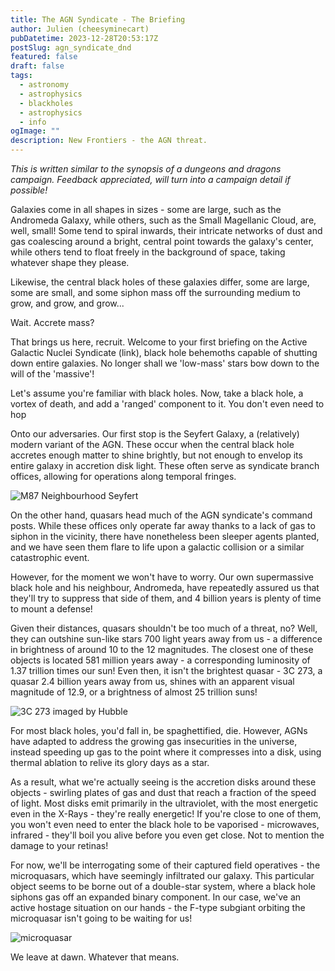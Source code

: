 ```yaml
---
title: The AGN Syndicate - The Briefing
author: Julien (cheesyminecart)
pubDatetime: 2023-12-28T20:53:17Z
postSlug: agn_syndicate_dnd
featured: false
draft: false
tags:
  - astronomy
  - astrophysics
  - blackholes
  - astrophysics
  - info
ogImage: ""
description: New Frontiers - the AGN threat.
---
```


_This is written similar to the synopsis of a dungeons and dragons campaign. Feedback appreciated, will turn into a campaign detail if possible!_

Galaxies come in all shapes in sizes - some are large, such as the Andromeda Galaxy, while others, such as the Small Magellanic Cloud, are, well, small! Some tend to spiral inwards, their intricate networks of dust and gas coalescing around a bright, central point towards the galaxy's center, while others tend to float freely in the background of space, taking whatever shape they please.

Likewise, the central black holes of these galaxies differ, some are large, some are small, and some siphon mass off the surrounding medium to grow, and grow, and grow...

Wait. Accrete mass?

That brings us here, recruit. Welcome to your first briefing on the Active Galactic Nuclei Syndicate (link), black hole behemoths capable of shutting down entire galaxies. No longer shall we 'low-mass' stars bow down to the will of the 'massive'!

Let's assume you're familiar with black holes. Now, take a black hole, a vortex of death, and add a 'ranged' component to it. You don't even need to hop

Onto our adversaries. Our first stop is the Seyfert Galaxy, a (relatively) modern variant of the AGN. These occur when the central black hole accretes enough matter to shine brightly, but not enough to envelop its entire galaxy in accretion disk light. These often serve as syndicate branch offices, allowing for operations along temporal fringes.

![M87 Neighbourhood Seyfert](/blog-images/m87_seyf.webp)

On the other hand, quasars head much of the AGN syndicate's command posts. While these offices only operate far away thanks to a lack of gas to siphon in the vicinity, there have nonetheless been sleeper agents planted, and we have seen them flare to life upon a galactic collision or a similar catastrophic event.

However, for the moment we won't have to worry. Our own supermassive black hole and his neighbour, Andromeda, have repeatedly assured us that they'll try to suppress that side of them, and 4 billion years is plenty of time to mount a defense!

Given their distances, quasars shouldn't be too much of a threat, no? Well, they can outshine sun-like stars 700 light years away from us - a difference in brightness of around 10 to the 12 magnitudes. The closest one of these objects is located 581 million years away - a corresponding luminosity of 1.37 trillion times our sun! Even then, it isn't the brightest quasar - 3C 273, a quasar 2.4 billion years away from us, shines with an apparent visual magnitude of 12.9, or a brightness of almost 25 trillion suns!

![3C 273 imaged by Hubble](/blog-images/3c273%20hubble%20image.webp)

For most black holes, you'd fall in, be spaghettified, die. However, AGNs have adapted to address the growing gas insecurities in the universe, instead speeding up gas to the point where it compresses into a disk, using thermal ablation to relive its glory days as a star.

As a result, what we're actually seeing is the accretion disks around these objects - swirling plates of gas and dust that reach a fraction of the speed of light. Most disks emit primarily in the ultraviolet, with the most energetic even in the X-Rays - they're really energetic! If you're close to one of them, you won't even need to enter the black hole to be vaporised - microwaves, infrared - they'll boil you alive before you even get close. Not to mention the damage to your retinas!

For now, we'll be interrogating some of their captured field operatives - the microquasars, which have seemingly infiltrated our galaxy. This particular object seems to be borne out of a double-star system, where a black hole siphons gas off an expanded binary component. In our case, we've an active hostage situation on our hands - the F-type subgiant orbiting the microquasar isn't going to be waiting for us!

![microquasar](/blog-images/microquasar_v1033scorpii.webp)

We leave at dawn. Whatever that means.
